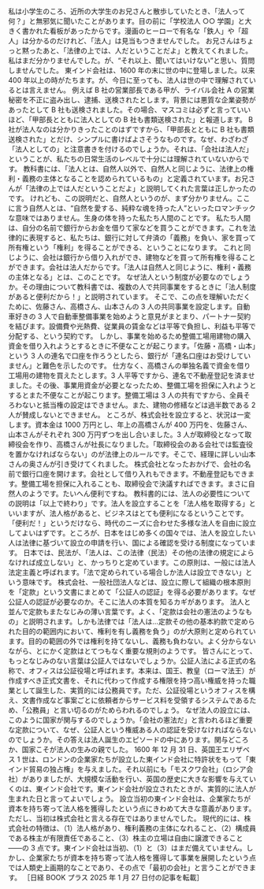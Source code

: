 ###

私は小学生のころ、近所の大学生のお兄さんと散歩していたとき、「法人って何？」と無邪気に聞いたことがあります。目の前に「学校法人 ○○ 学園」と大きく書かれた看板があったからです。漫画のヒーローで有名な「鉄人」や「超人」は分かるのだけれど、「法人」は見当もつきませんでした。
お兄さんはちょっと黙ったあと、「法律の上では、人だということだよ」と教えてくれました。私はまだ分かりませんでした。が、“それ以上、聞いてはいけない”と思い、質問しませんでした。
東インド会社は、1600 年の末に世の中に登場しました。以来 400 年以上の時がたちます。が、今日に至っても、法人は世の中で理解されているとは言えません。
例えば B 社の営業部長である甲が、ライバル会社 A の営業秘密を不正に盗み出し、逮捕、送検されたとします。背景には悪質な企業姿勢があったとして B 社も送検されました。その場合、マスコミは必ずと言っていいほど、「甲部長とともに法人としての B 社も書類送検された」と報道します。
B 社が法人なのは分かりきったことのはずですから、「甲部長とともに B 社も書類送検された」とだけ、シンプルに書けばよさそうなものです。なぜ、わざわざ「法人としての」と注意書きを付けるのでしょうか。それは、「会社は法人だ」ということが、私たちの日常生活のレベルで十分には理解されていないからです。
教科書には、「法人とは、自然人以外で、自然人と同じように、法律上の権利・義務の主体となることを認められているもの」と定義されています。お兄さんが「法律の上では人だということだよ」と説明してくれた言葉は正しかったのです。
けれども、この説明だと、自然人というのが、まず分かりません。ここに言う自然人とは、“自然を愛する、純粋な魂を持った人”といったロマンチックな意味ではありません。生身の体を持った私たち人間のことです。
私たち人間は、自分の名前で銀行からお金を借りて家などを買うことができます。これを法律的に表現すると、私たちは、銀行に対して弁済の「義務」を負い、家を買って所有権という「権利」を得ることができる、ということになります。
これと同じように、会社は銀行から借り入れができ、建物などを買って所有権を得ることができます。会社は法人だからです。「法人は自然人と同じように、権利・義務の主体となる」とは、このことです。
なぜ法人という制度が必要なのでしょうか。その理由について教科書では、複数の人で共同事業をするときに「法人制度があると便利だから！」と説明されています。
そこで、この点を理解いただくために、佐藤さん、高橋さん、山本さんの 3 人の共同事業を設定します。自動車好きの 3 人で自動車整備事業を始めようと意見がまとまり、パートナー契約を結びます。設備費や光熱費、従業員の賃金などは平等で負担し、利益も平等で分配する、という契約です。
しかし、事業を始めるため整備工場用建物の購入資金を借り入れようとするときに不便なことが起こります。「佐藤・高橋・山本」という 3 人の連名で口座を作ろうとしたら、銀行が「連名口座はお受けしていません」と難色を示したのです。
仕方なく、高橋さんの単独名義で資金を借り工場用の建物を買えたとします。3 人平等ですから、連名で不動産登記を済ませました。その後、事業用資金が必要となったため、整備工場を担保に入れようとするとまた不便なことが起こります。整備工場は 3 人の共有ですから、全員そろわないと抵当権の設定はできません。また、建物の修繕などは過半数である 2 人が賛成しないとできません。
ところが、株式会社を設立すると、状況は一変します。資本金は 1000 万円とし、年上の高橋さんが 400 万円を、佐藤さん、山本さんがそれぞれ 300 万円ずつを出し合いました。3 人が取締役となって取締役会を作り、高橋さんが社長になりました。「取締役会のある会社では監査役を置かなければならない」のが法律上のルールです。そこで、経理に詳しい山本さんの奥さんが引き受けてくれました。
株式会社となったおかげで、会社の名前で銀行口座を開けます。会社として借り入れもできます。不動産登記もできます。整備工場を担保に入れることも、取締役会で決議すればできます。まさに自然人のようです。たいへん便利ですね。
教科書的には、法人の必要性についての説明は「以上で終わり」です。法人を設立することを「法人格を取得する」といいますが、法人格があると、ビジネスはとても便利になるということです。
「便利だ！」というだけなら、時代のニーズに合わせた多様な法人を自由に設立してよいはずです。ところが、日本をはじめ多くの国々では、法人を設立したい人は法律に基づいて設立の申請を行い、国による確認を受ける制度になっています。
日本では、民法が、「法人は、この法律（民法）その他の法律の規定によらなければ成立しない」と、かっちりと定めています。この原則は、一般には法人法定主義と呼ばれます。「法で定められている場合しか法人は設立できない」という意味です。
株式会社、一般社団法人などは、設立に際して組織の根本原則を「定款」という文書にまとめて「公証人の認証」を得る必要があります。なぜ公証人の認証が必要なのか。そこに法人の本質を知るカギがあります。
法人と並んで定款もまたなじみの薄い言葉です。よく、「定款は会社の憲法のようなもの」と説明されます。しかも法律では「法人は…定款その他の基本約款で定められた目的の範囲内において、権利を有し義務を負う」のが大原則と定められています。目的の範囲の外では権利を持てないし、義務も負わない。よく分からないながら、とにかく定款はとてつもなく重要な規則のようです。
皆さんにとって、もっとなじみのない言葉は公証人ではないでしょうか。公証人法による正式の名称で、オフィスは公証役場と呼ばれます。本来は、国王、教皇（ローマ法王）が作成すべき正式文書を、それに代わって作成する権限を持つ高い権威を持った職業として誕生した、実質的には公務員です。ただ、公証役場というオフィスを構え、文書作成など事案ごとに依頼者からサービス料を受領するシステムであるため、「公務員」と言い切るのがためらわれるのでしょう。
なぜ法人の設立には、このように国家が関与するのでしょうか。「会社の憲法だ」と言われるほど重要な定款について、なぜ、公証人という権威ある人の認証を受けなければならないのでしょうか。その答えは法人誕生のエピソードの中にあります。関与どころか、国家こそが法人の生みの親でした。
1600 年 12 月 31 日、英国王エリザベス 1 世は、ロンドンの企業家たちが設立した東インド会社に特許状をもって「東インド貿易の独占権」を与えました。それ以前にも「モスクワ会社」（ロシア会社）がありましたが、大規模な活動を行い、英国の歴史に大きな影響を与えていくのは、東インド会社です。東インド会社が設立されたときが、実質的に法人が生まれた日と言ってよいでしょう。
設立当初の東インド会社は、企業家たちが資本を持ち寄って法人格を獲得したという点にきわめて大きな意義があります。ただし、当初は株式会社と言える存在ではありませんでした。
現代的には、株式会社の特徴は、（1）法人格があり、権利義務の主体になれること、（2）構成員である株主が有限責任であること、（3）株主の立場は自由に譲渡できること――の 3 点です。東インド会社は当初、（1）と（3）はまだ備えていません。しかし、企業家たちが資本を持ち寄って法人格を獲得して事業を展開したという点では人類史上画期的なことであり、その点で「最初の会社」と言うことができます。
［日経 BOOK プラス 2025 年 1 月 27 日付の記事を転載］
